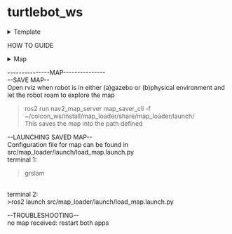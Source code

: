 # turtlebot_ws

<details><summary>Template</summary>
<p>

</p>
</details>

HOW TO GUIDE <br>
<details><summary>Map</summary>
<p>

<details><summary>Saving map</summary>
<p>
Open rviz when robot is in either (a)gazebo or (b)physical environment and let the robot roam to explore the map <br>
```python
   ros2 run nav2_map_server map_saver_cli -f ~/colcon_ws/install/map_loader/share/map_loader/launch/<map>
```
This saves the map into the path defined <br>
</p>
</details>

<details><summary>Launching saved map</summary>
<p>
Configuration file for map can be found in src/map_loader/launch/load_map.launch.py <br>
terminal 1:
```console
grslam
```
terminal 2:
```console
ros2 launch src/map_loader/launch/load_map.launch.py
```

</p>
</details>

</p>
</details>

---------------MAP--------------- <br>
--SAVE MAP-- <br>
Open rviz when robot is in either (a)gazebo or (b)physical environment and let the robot roam to explore the map <br>
>ros2 run nav2_map_server map_saver_cli -f ~/colcon_ws/install/map_loader/share/map_loader/launch/<map> <br>
This saves the map into the path defined <br>

--LAUNCHING SAVED MAP-- <br>
Configuration file for map can be found in src/map_loader/launch/load_map.launch.py <br>
terminal 1:
>grslam 
<br>
terminal 2: <br>
>ros2 launch src/map_loader/launch/load_map.launch.py <br>

--TROUBLESHOOTING-- <br>
no map received: restart both apps <br>


